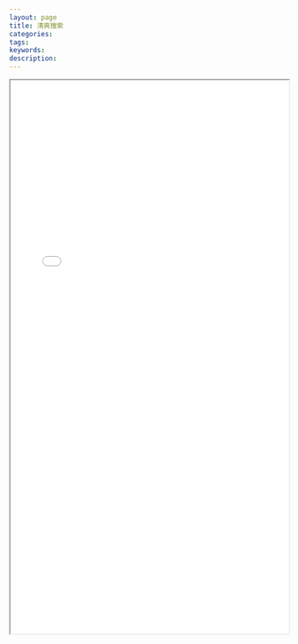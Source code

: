 ```yaml
---
layout: page
title: 清爽搜索
categories:
tags:
keywords:
description:
---
```






<iframe src="/pages/search" width="100%" height="1000em" marginwidth="10%"></iframe>
